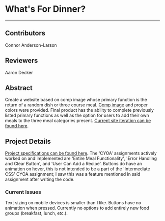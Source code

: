 # What's For Dinner?
---

## Contributors  
Connor Anderson-Larson

## Reviewers  
Aaron Decker

## Abstract  
Create a website based on comp image whose primary function is the return of a random dish or three course meal. [Comp image](https://frontend.turing.io/projects/module-1/assets/dinner/dinner_0.png) and proper colors were provided. Final product has the ability to complete previously listed primary functions as well as the option for users to add their own meals to the three meal categories present. [Current site iteration can be found here](https://connorandersonlarson.github.io/whats-for-dinner/).  

## Project Details
[Project specifications can be found here](https://frontend.turing.io/projects/module-1/dinner.html). The 'CYOA' assignments actively worked on and implemented are 'Entire Meal Functionality', 'Error Handling and Clear Button', and 'User Can Add a Recipe'. Buttons do have an animation on hover, this is not intended to be a part of the 'Intermediate CSS' CYOA assignment; I saw this was a feature mentioned in said assignment after writing the code.

### Current Issues   
Text sizing on mobile devices is smaller than I like. Buttons have no animation when pressed. Currently no options to add entirely new food groups (breakfast, lunch, etc.).


